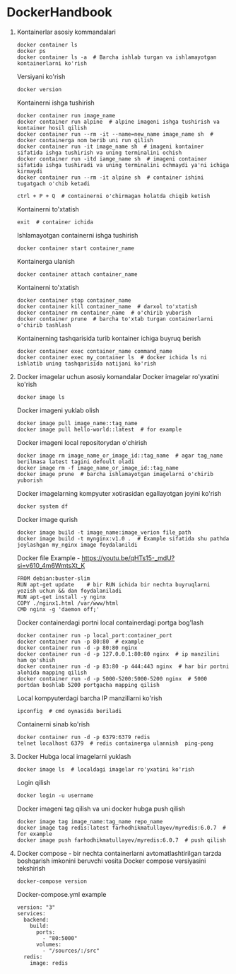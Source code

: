 # DockerHandbook

1. Kontainerlar asosiy kommandalari

       docker container ls
       docker ps
       docker container ls -a  # Barcha ishlab turgan va ishlamayotgan kontainerlarni ko'rish   
   Versiyani ko'rish

       docker version
   Kontainerni ishga tushirish

       docker container run image_name
       docker container run alpine  # alpine imageni ishga tushirish va kontainer hosil qilish
       docker container run --rm -it --name=new_name image_name sh  # docker containerga nom berib uni run qilish
       docker container run -it image_name sh  # imageni kontainer sifatida ishga tushirish va uning terminalini ochish
       docker container run -itd iamge_name sh  # imageni container sifatida ishga tushiradi va uning terminalini ochmaydi ya'ni ichiga kirmaydi
       docker container run --rm -it alpine sh  # container ishini tugatgach o'chib ketadi

       ctrl + P + Q  # containerni o'chirmagan holatda chiqib ketish
   Kontainerni to'xtatish

       exit  # container ichida
   Ishlamayotgan containerni ishga tushirish

       docker container start container_name
   Kontainerga ulanish

       docker container attach container_name
   Kontainerni to'xtatish

       docker container stop container_name
       docker container kill container_name  # darxol to'xtatish
       docker container rm container_name  # o'chirib yuborish
       docker container prune  # barcha to'xtab turgan containerlarni o'chirib tashlash
   Kontainerning tashqarisida turib kontainer ichiga buyruq berish

       docker container exec container_name command_name
       docker container exec my_container ls  # docker ichida ls ni ishlatib uning tashqarisida natijani ko'rish

2. Docker imagelar uchun asosiy komandalar
   Docker imagelar ro'yxatini ko'rish

       docker image ls
   Docker imageni yuklab olish

       docker image pull image_name::tag_name
       docker image pull hello-world::latest  # for example
   Docker imageni local repositorydan o'chirish

       docker image rm image_name_or_image_id::tag_name  # agar tag_name berilmasa latest tagini defoult oladi
       docker image rm -f image_name_or_image_id::tag_name
       docker image prune  # barcha ishlamayotgan imagelarni o'chirib yuborish
   Docker imagelarning kompyuter xotirasidan egallayotgan joyini ko'rish

       docker system df
   Docker image qurish

       docker image build -t image_name:image_verion file_path
       docker image build -t mynginx:v1.0 .  # Example sifatida shu pathda joylashgan my_nginx image foydalanildi
   Docker file Example - https://youtu.be/qHTs15-_mdU?si=v610_4m6WmtsXt_K

       FROM debian:buster-slim
       RUN apt-get update    # bir RUN ichida bir nechta buyruqlarni yozish uchun && dan foydalaniladi
       RUN apt-get install -y nginx
       COPY ./nginx1.html /var/www/html
       CMD nginx -g 'daemon off;'
   Docker containerdagi portni local containerdagi portga bog'lash

       docker container run -p local_port:container_port
       docker container run -p 80:80  # example
       docker container run -d -p 80:80 nginx
       docker container run -d -p 127.0.0.1:80:80 nginx  # ip manzilini ham qo'shish
       docker container run -d -p 83:80 -p 444:443 nginx  # har bir portni alohida mapping qilish
       docker container run -d -p 5000-5200:5000-5200 nginx  # 5000 portdan boshlab 5200 portgacha mapping qilish
   Local kompyuterdagi barcha IP manzillarni ko'rish

       ipconfig  # cmd oynasida beriladi
   Containerni sinab ko'rish

       docker container run -d -p 6379:6379 redis
       telnet localhost 6379  # redis containerga ulannish  ping-pong
3. Docker Hubga local imagelarni yuklash

       docker image ls  # localdagi imagelar ro'yxatini ko'rish
   Login qilish

       docker login -u username
   Docker imageni tag qilish va uni docker hubga push qilish
   
       docker image tag image_name:tag_name repo_name
       docker image tag redis:latest farhodhikmatullayev/myredis:6.0.7  # for example
       docker image push farhodhikmatullayev/myredis:6.0.7  # push qilish
4. Docker compose - bir nechta containerlarni avtomatlashtirilgan tarzda boshqarish imkonini beruvchi vosita
   Docker compose versiyasini tekshirish

       docker-compose version
   Docker-compose.yml example

       version: "3"
       services: 
         backend:
           build:
             ports:
               - "80:5000"
             volumes:
               - "/sources/:/src"
         redis:
           image: redis
   
   
   
   
     
   
